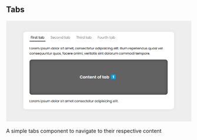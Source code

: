 ## Tabs

![Tabs component](Tabs.png)

A simple tabs component to navigate to their respective content
